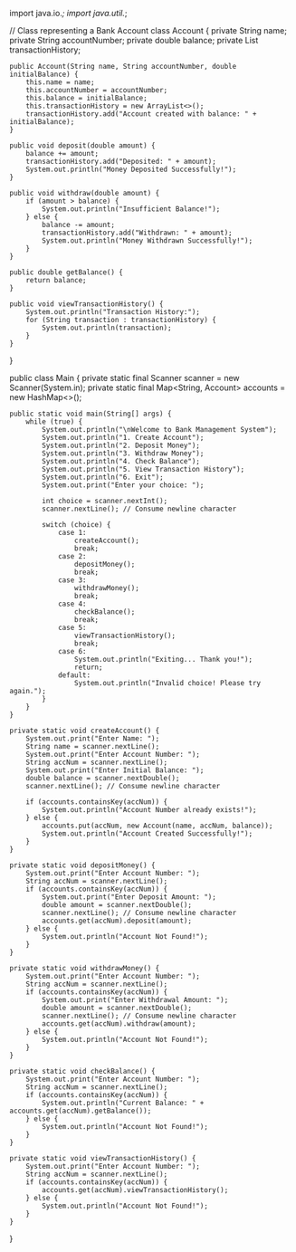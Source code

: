 import java.io.*;
import java.util.*;

// Class representing a Bank Account
class Account {
    private String name;
    private String accountNumber;
    private double balance;
    private List<String> transactionHistory;

    public Account(String name, String accountNumber, double initialBalance) {
        this.name = name;
        this.accountNumber = accountNumber;
        this.balance = initialBalance;
        this.transactionHistory = new ArrayList<>();
        transactionHistory.add("Account created with balance: " + initialBalance);
    }

    public void deposit(double amount) {
        balance += amount;
        transactionHistory.add("Deposited: " + amount);
        System.out.println("Money Deposited Successfully!");
    }

    public void withdraw(double amount) {
        if (amount > balance) {
            System.out.println("Insufficient Balance!");
        } else {
            balance -= amount;
            transactionHistory.add("Withdrawn: " + amount);
            System.out.println("Money Withdrawn Successfully!");
        }
    }

    public double getBalance() {
        return balance;
    }

    public void viewTransactionHistory() {
        System.out.println("Transaction History:");
        for (String transaction : transactionHistory) {
            System.out.println(transaction);
        }
    }
}

public class Main {
    private static final Scanner scanner = new Scanner(System.in);
    private static final Map<String, Account> accounts = new HashMap<>();

    public static void main(String[] args) {
        while (true) {
            System.out.println("\nWelcome to Bank Management System");
            System.out.println("1. Create Account");
            System.out.println("2. Deposit Money");
            System.out.println("3. Withdraw Money");
            System.out.println("4. Check Balance");
            System.out.println("5. View Transaction History");
            System.out.println("6. Exit");
            System.out.print("Enter your choice: ");
            
            int choice = scanner.nextInt();
            scanner.nextLine(); // Consume newline character
            
            switch (choice) {
                case 1:
                    createAccount();
                    break;
                case 2:
                    depositMoney();
                    break;
                case 3:
                    withdrawMoney();
                    break;
                case 4:
                    checkBalance();
                    break;
                case 5:
                    viewTransactionHistory();
                    break;
                case 6:
                    System.out.println("Exiting... Thank you!");
                    return;
                default:
                    System.out.println("Invalid choice! Please try again.");
            }
        }
    }

    private static void createAccount() {
        System.out.print("Enter Name: ");
        String name = scanner.nextLine();
        System.out.print("Enter Account Number: ");
        String accNum = scanner.nextLine();
        System.out.print("Enter Initial Balance: ");
        double balance = scanner.nextDouble();
        scanner.nextLine(); // Consume newline character
        
        if (accounts.containsKey(accNum)) {
            System.out.println("Account Number already exists!");
        } else {
            accounts.put(accNum, new Account(name, accNum, balance));
            System.out.println("Account Created Successfully!");
        }
    }

    private static void depositMoney() {
        System.out.print("Enter Account Number: ");
        String accNum = scanner.nextLine();
        if (accounts.containsKey(accNum)) {
            System.out.print("Enter Deposit Amount: ");
            double amount = scanner.nextDouble();
            scanner.nextLine(); // Consume newline character
            accounts.get(accNum).deposit(amount);
        } else {
            System.out.println("Account Not Found!");
        }
    }

    private static void withdrawMoney() {
        System.out.print("Enter Account Number: ");
        String accNum = scanner.nextLine();
        if (accounts.containsKey(accNum)) {
            System.out.print("Enter Withdrawal Amount: ");
            double amount = scanner.nextDouble();
            scanner.nextLine(); // Consume newline character
            accounts.get(accNum).withdraw(amount);
        } else {
            System.out.println("Account Not Found!");
        }
    }

    private static void checkBalance() {
        System.out.print("Enter Account Number: ");
        String accNum = scanner.nextLine();
        if (accounts.containsKey(accNum)) {
            System.out.println("Current Balance: " + accounts.get(accNum).getBalance());
        } else {
            System.out.println("Account Not Found!");
        }
    }

    private static void viewTransactionHistory() {
        System.out.print("Enter Account Number: ");
        String accNum = scanner.nextLine();
        if (accounts.containsKey(accNum)) {
            accounts.get(accNum).viewTransactionHistory();
        } else {
            System.out.println("Account Not Found!");
        }
    }
}
